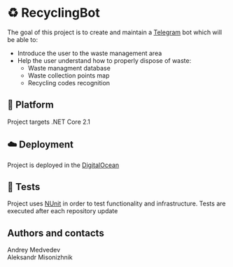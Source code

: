 # ♻️ RecyclingBot
The goal of this project is to create and maintain a [Telegram](https://www.telegram.org/) bot which will be able to:
- Introduce the user to the waste management area
- Help the user understand how to properly dispose of waste:
  - Waste managment database
  - Waste collection points map
  - Recycling codes recognition

## 🔨 Platform
Project targets .NET Core 2.1

## ☁️ Deployment
Project is deployed in the [DigitalOcean](https://www.digitalocean.com/)

## 🧪 Tests
Project uses [NUnit](https://nunit.org/) in order to test functionality and infrastructure. Tests are executed after each repository update

## Authors and contacts
Andrey Medvedev  
Aleksandr Misonizhnik  
